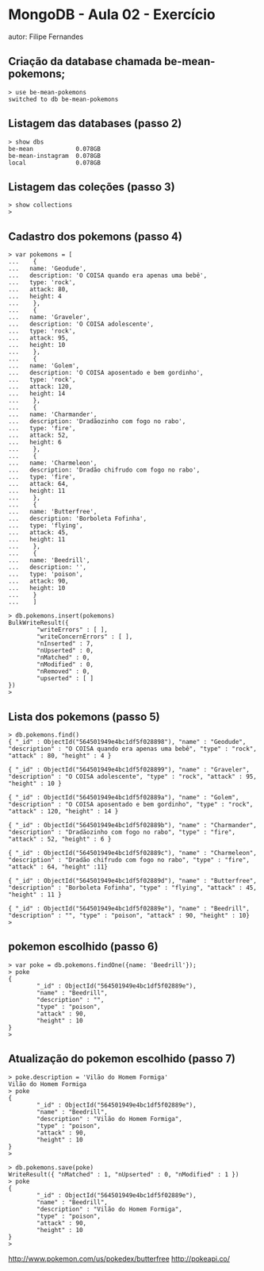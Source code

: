 # MongoDB - Aula 02 - Exercício
autor: Filipe Fernandes


## Criação da database chamada be-mean-pokemons;
	> use be-mean-pokemons
	switched to db be-mean-pokemons

## Listagem das databases (passo 2)
	> show dbs
	be-mean            0.078GB
	be-mean-instagram  0.078GB
	local              0.078GB

## Listagem das coleções (passo 3)
	> show collections
	>

## Cadastro dos pokemons (passo 4)
	> var pokemons = [
	...    {
	...   name: 'Geodude',
	...   description: 'O COISA quando era apenas uma bebê',
	...   type: 'rock',
	...   attack: 80,
	...   height: 4
	...    },
	...    {
	...   name: 'Graveler',
	...   description: 'O COISA adolescente',
	...   type: 'rock',
	...   attack: 95,
	...   height: 10
	...    },
	...    {
	...   name: 'Golem',
	...   description: 'O COISA aposentado e bem gordinho',
	...   type: 'rock',
	...   attack: 120,
	...   height: 14
	...    },
	...    {
	...   name: 'Charmander',
	...   description: 'Dradãozinho com fogo no rabo',
	...   type: 'fire',
	...   attack: 52,
	...   height: 6
	...    },
	...    {
	...   name: 'Charmeleon',
	...   description: 'Dradão chifrudo com fogo no rabo',
	...   type: 'fire',
	...   attack: 64,
	...   height: 11
	...    },
	...    {
	...   name: 'Butterfree',
	...   description: 'Borboleta Fofinha',
	...   type: 'flying',
	...   attack: 45,
	...   height: 11
	...    },
	...    {
	...   name: 'Beedrill',
	...   description: '',
	...   type: 'poison',
	...   attack: 90,
	...   height: 10
	...    }
	...    ]
	
	> db.pokemons.insert(pokemons)
	BulkWriteResult({
			"writeErrors" : [ ],
			"writeConcernErrors" : [ ],
			"nInserted" : 7,
			"nUpserted" : 0,
			"nMatched" : 0,
			"nModified" : 0,
			"nRemoved" : 0,
			"upserted" : [ ]
	})
	>
	

## Lista dos pokemons (passo 5)
	> db.pokemons.find()                                                                                                                                                    
	{ "_id" : ObjectId("564501949e4bc1df5f028898"), "name" : "Geodude", "description" : "O COISA quando era apenas uma bebê", "type" : "rock", "attack" : 80, "height" : 4 }
							
	{ "_id" : ObjectId("564501949e4bc1df5f028899"), "name" : "Graveler", "description" : "O COISA adolescente", "type" : "rock", "attack" : 95, "height" : 10 }             
	
	{ "_id" : ObjectId("564501949e4bc1df5f02889a"), "name" : "Golem", "description" : "O COISA aposentado e bem gordinho", "type" : "rock", "attack" : 120, "height" : 14 } 
	
	{ "_id" : ObjectId("564501949e4bc1df5f02889b"), "name" : "Charmander", "description" : "Dradãozinho com fogo no rabo", "type" : "fire", "attack" : 52, "height" : 6 }   
	
	{ "_id" : ObjectId("564501949e4bc1df5f02889c"), "name" : "Charmeleon", "description" : "Dradão chifrudo com fogo no rabo", "type" : "fire", "attack" : 64, "height" :11}  
	
	{ "_id" : ObjectId("564501949e4bc1df5f02889d"), "name" : "Butterfree", "description" : "Borboleta Fofinha", "type" : "flying", "attack" : 45, "height" : 11 }           
	
	{ "_id" : ObjectId("564501949e4bc1df5f02889e"), "name" : "Beedrill", "description" : "", "type" : "poison", "attack" : 90, "height" : 10}
	>
	
	
## pokemon escolhido (passo 6)
	> var poke = db.pokemons.findOne({name: 'Beedrill'});   
	> poke                                                  
	{                                                       
			"_id" : ObjectId("564501949e4bc1df5f02889e"),   
			"name" : "Beedrill",                            
			"description" : "",                             
			"type" : "poison",                              
			"attack" : 90,                                  
			"height" : 10                                   
	}                                                       
	>                                                       


## Atualização do pokemon escolhido (passo 7)
	> poke.description = 'Vilão do Homem Formiga'
	Vilão do Homem Formiga
	> poke
	{
			"_id" : ObjectId("564501949e4bc1df5f02889e"),
			"name" : "Beedrill",
			"description" : "Vilão do Homem Formiga",
			"type" : "poison",
			"attack" : 90,
			"height" : 10
	}
	>
	
	> db.pokemons.save(poke)
	WriteResult({ "nMatched" : 1, "nUpserted" : 0, "nModified" : 1 })
	> poke
	{
			"_id" : ObjectId("564501949e4bc1df5f02889e"),
			"name" : "Beedrill",
			"description" : "Vilão do Homem Formiga",
			"type" : "poison",
			"attack" : 90,
			"height" : 10
	}
	>


http://www.pokemon.com/us/pokedex/butterfree
http://pokeapi.co/